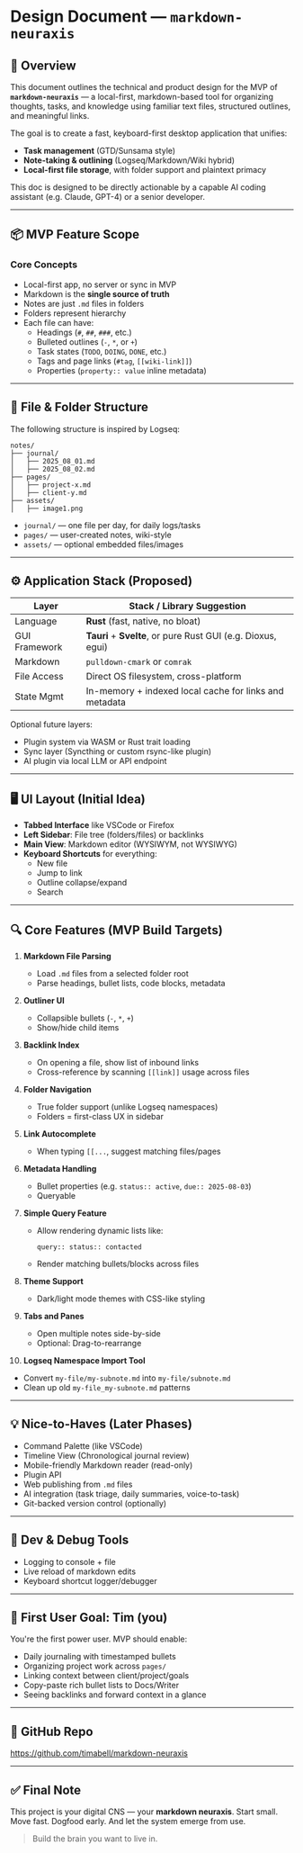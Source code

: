 # Design Document — `markdown-neuraxis`

## 🧠 Overview

This document outlines the technical and product design for the MVP of **`markdown-neuraxis`** — a local-first, markdown-based tool for organizing thoughts, tasks, and knowledge using familiar text files, structured outlines, and meaningful links.

The goal is to create a fast, keyboard-first desktop application that unifies:
- **Task management** (GTD/Sunsama style)
- **Note-taking & outlining** (Logseq/Markdown/Wiki hybrid)
- **Local-first file storage**, with folder support and plaintext primacy

This doc is designed to be directly actionable by a capable AI coding assistant (e.g. Claude, GPT-4) or a senior developer.

---

## 📦 MVP Feature Scope

### Core Concepts
- Local-first app, no server or sync in MVP
- Markdown is the **single source of truth**
- Notes are just `.md` files in folders
- Folders represent hierarchy
- Each file can have:
  - Headings (`#`, `##`, `###`, etc.)
  - Bulleted outlines (`-`, `*`, or `+`)
  - Task states (`TODO`, `DOING`, `DONE`, etc.)
  - Tags and page links (`#tag`, `[[wiki-link]]`)
  - Properties (`property:: value` inline metadata)

---

## 🧱 File & Folder Structure

The following structure is inspired by Logseq:

```
notes/
├── journal/
│   ├── 2025_08_01.md
│   ├── 2025_08_02.md
├── pages/
│   ├── project-x.md
│   ├── client-y.md
├── assets/
│   ├── image1.png
```

- `journal/` — one file per day, for daily logs/tasks
- `pages/` — user-created notes, wiki-style
- `assets/` — optional embedded files/images

---

## ⚙️ Application Stack (Proposed)

| Layer         | Stack / Library Suggestion     |
|---------------|----------------------------------|
| Language      | **Rust** (fast, native, no bloat) |
| GUI Framework | **Tauri** + **Svelte**, or pure Rust GUI (e.g. Dioxus, egui) |
| Markdown      | `pulldown-cmark` or `comrak`      |
| File Access   | Direct OS filesystem, cross-platform |
| State Mgmt    | In-memory + indexed local cache for links and metadata |

Optional future layers:
- Plugin system via WASM or Rust trait loading
- Sync layer (Syncthing or custom rsync-like plugin)
- AI plugin via local LLM or API endpoint

---

## 🖥️ UI Layout (Initial Idea)

- **Tabbed Interface** like VSCode or Firefox
- **Left Sidebar**: File tree (folders/files) or backlinks
- **Main View**: Markdown editor (WYSIWYM, not WYSIWYG)
- **Keyboard Shortcuts** for everything:
  - New file
  - Jump to link
  - Outline collapse/expand
  - Search

---

## 🔍 Core Features (MVP Build Targets)

1. **Markdown File Parsing**
   - Load `.md` files from a selected folder root
   - Parse headings, bullet lists, code blocks, metadata

2. **Outliner UI**
   - Collapsible bullets (`-`, `*`, `+`)
   - Show/hide child items

3. **Backlink Index**
   - On opening a file, show list of inbound links
   - Cross-reference by scanning `[[link]]` usage across files

4. **Folder Navigation**
   - True folder support (unlike Logseq namespaces)
   - Folders = first-class UX in sidebar

5. **Link Autocomplete**
   - When typing `[[...`, suggest matching files/pages

6. **Metadata Handling**
   - Bullet properties (e.g. `status:: active`, `due:: 2025-08-03`)
   - Queryable

7. **Simple Query Feature**
   - Allow rendering dynamic lists like:
     ```
     query:: status:: contacted
     ```
   - Render matching bullets/blocks across files

8. **Theme Support**
   - Dark/light mode themes with CSS-like styling

9. **Tabs and Panes**
   - Open multiple notes side-by-side
   - Optional: Drag-to-rearrange

10. **Logseq Namespace Import Tool**
   - Convert `my-file/my-subnote.md` into `my-file/subnote.md`
   - Clean up old `my-file_my-subnote.md` patterns

---

## 💡 Nice-to-Haves (Later Phases)

- Command Palette (like VSCode)
- Timeline View (Chronological journal review)
- Mobile-friendly Markdown reader (read-only)
- Plugin API
- Web publishing from `.md` files
- AI integration (task triage, daily summaries, voice-to-task)
- Git-backed version control (optionally)

---

## 🧪 Dev & Debug Tools

- Logging to console + file
- Live reload of markdown edits
- Keyboard shortcut logger/debugger

---

## 🏁 First User Goal: Tim (you)

You're the first power user. MVP should enable:
- Daily journaling with timestamped bullets
- Organizing project work across `pages/`
- Linking context between client/project/goals
- Copy-paste rich bullet lists to Docs/Writer
- Seeing backlinks and forward context in a glance

---

## 📎 GitHub Repo

https://github.com/timabell/markdown-neuraxis

---

## ✅ Final Note

This project is your digital CNS — your **markdown neuraxis**.
Start small. Move fast. Dogfood early.
And let the system emerge from use.

> Build the brain you want to live in.

